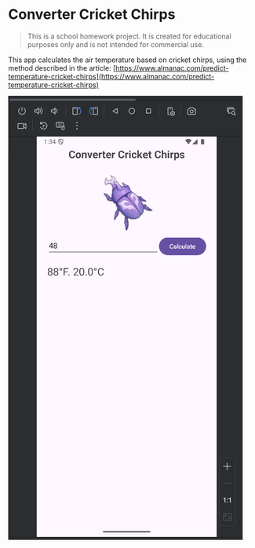 # Converter Cricket Chirps

> This is a school homework project. It is created for educational purposes only and is not intended for commercial use.

This app calculates the air temperature based on cricket chirps, using the method described in the article: [https://www.almanac.com/predict-temperature-cricket-chirps](https://www.almanac.com/predict-temperature-cricket-chirps)

![result](readme_media/result.png)